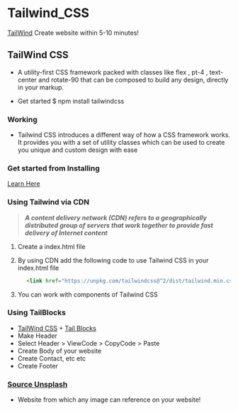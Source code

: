 # Tailwind_CSS
[TailWind](https://tailwindcss.com/)
Create website within 5-10 minutes!

## **TailWind CSS**

- A utility-first CSS framework packed with classes like flex , pt-4 , text-center and rotate-90 that can be composed to build any design, directly in your markup.

- Get started $ npm install tailwindcss

### Working

- Tailwind CSS introduces a different way of how a CSS framework works. It provides you with a set of utility classes which can be used to create you unique and custom design with ease

### Get started from Installing

[Learn Here](https://tailwindcss.com/docs/installation)


### Using Tailwind via CDN

> ***A content delivery network (CDN) refers to a geographically distributed group of servers that work together to provide fast delivery of Internet content***

1. Create a index.html file

2. By using CDN add the following code to use Tailwind CSS in your index.html file
```html
      <link href="https://unpkg.com/tailwindcss@^2/dist/tailwind.min.css" rel="stylesheet">
```

3. You can work with components of Tailwind CSS

### Using TailBlocks

- [TailWind CSS](https://tailwindcss.com/docs/) + [Tail Blocks](https://tailblocks.cc/)
- Make Header
- Select Header > ViewCode > CopyCode > Paste
- Create Body of your website
- Create Contact, etc etc
- Create Footer

### [Source Unsplash](https://source.unsplash.com/)
- Website from which any image can reference on your website!
